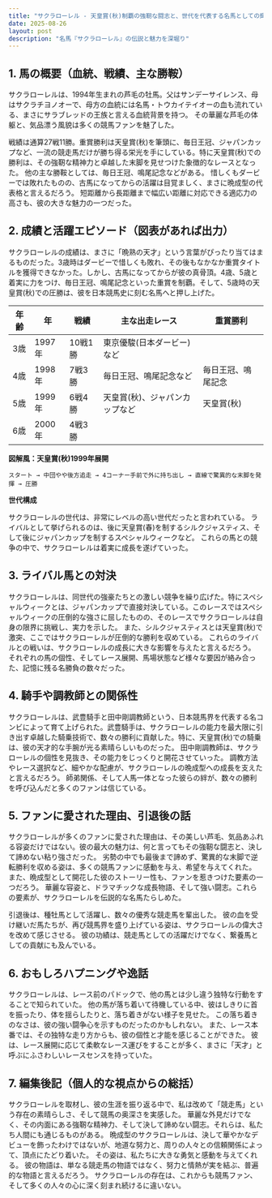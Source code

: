 ```yaml
---
title: "サクラローレル - 天皇賞(秋)制覇の強靭な闘志と、世代を代表する名馬としての輝き"
date: 2025-08-26
layout: post
description: "名馬『サクラローレル』の伝説と魅力を深堀り"
---
```


## 1. 馬の概要（血統、戦績、主な勝鞍）

サクラローレルは、1994年生まれの芦毛の牡馬。父はサンデーサイレンス、母はサクラチヨノオーで、母方の血統には名馬・トウカイテイオーの血も流れている、まさにサラブレッドの王族と言える血統背景を持つ。  その華麗な芦毛の体躯と、気品漂う風貌は多くの競馬ファンを魅了した。

戦績は通算27戦11勝。重賞勝利は天皇賞(秋)を筆頭に、毎日王冠、ジャパンカップなど、一流の競走馬だけが勝ち得る栄光を手にしている。特に天皇賞(秋)での勝利は、その強靭な精神力と卓越した末脚を見せつけた象徴的なレースとなった。  他の主な勝鞍としては、毎日王冠、鳴尾記念などがある。  惜しくもダービーでは敗れたものの、古馬になってからの活躍は目覚ましく、まさに晩成型の代表格と言えるだろう。  短距離から長距離まで幅広い距離に対応できる適応力の高さも、彼の大きな魅力の一つだった。


## 2. 成績と活躍エピソード（図表があれば出力）

サクラローレルの成績は、まさに「晩熟の天才」という言葉がぴったり当てはまるものだった。3歳時はダービーで惜しくも敗れ、その後もなかなか重賞タイトルを獲得できなかった。しかし、古馬になってからが彼の真骨頂。4歳、5歳と着実に力をつけ、毎日王冠、鳴尾記念といった重賞を制覇。そして、5歳時の天皇賞(秋)での圧勝は、彼を日本競馬史に刻む名馬へと押し上げた。

| 年齢 | 年 | 戦績 | 主な出走レース | 重賞勝利 |
|---|---|---|---|---|
| 3歳 | 1997年 | 10戦1勝 | 東京優駿(日本ダービー)など |  |
| 4歳 | 1998年 | 7戦3勝 | 毎日王冠、鳴尾記念など | 毎日王冠、鳴尾記念 |
| 5歳 | 1999年 | 6戦4勝 | 天皇賞(秋)、ジャパンカップなど | 天皇賞(秋) |
| 6歳 | 2000年 | 4戦3勝 |  |  |


**図解風：天皇賞(秋)1999年展開**

```
スタート → 中団やや後方追走 → 4コーナー手前で外に持ち出し → 直線で驚異的な末脚を発揮 → 圧勝
```

**世代構成**

サクラローレルの世代は、非常にレベルの高い世代だったと言われている。  ライバルとして挙げられるのは、後に天皇賞(春)を制するシルクジャスティス、そして後にジャパンカップを制するスペシャルウィークなど。  これらの馬との競争の中で、サクラローレルは着実に成長を遂げていった。


## 3. ライバル馬との対決

サクラローレルは、同世代の強豪たちとの激しい競争を繰り広げた。特にスペシャルウィークとは、ジャパンカップで直接対決している。このレースではスペシャルウィークの圧倒的な強さに屈したものの、そのレースでサクラローレルは自身の限界に挑戦し、実力を示した。  また、シルクジャスティスとは天皇賞(秋)で激突、ここではサクラローレルが圧倒的な勝利を収めている。  これらのライバルとの戦いは、サクラローレルの成長に大きな影響を与えたと言えるだろう。  それぞれの馬の個性、そしてレース展開、馬場状態など様々な要因が絡み合った、記憶に残る名勝負の数々だった。


## 4. 騎手や調教師との関係性

サクラローレルは、武豊騎手と田中剛調教師という、日本競馬界を代表する名コンビによって育て上げられた。武豊騎手は、サクラローレルの能力を最大限に引き出す卓越した騎乗技術で、数々の勝利に貢献した。特に、天皇賞(秋)での騎乗は、彼の天才的な手腕が光る素晴らしいものだった。  田中剛調教師は、サクラローレルの個性を見抜き、その能力をじっくりと開花させていった。  調教方法やレース選択など、細やかな配慮が、サクラローレルの晩成型への成長を支えたと言えるだろう。  師弟関係、そして人馬一体となった彼らの絆が、数々の勝利を呼び込んだと多くのファンは信じている。


## 5. ファンに愛された理由、引退後の話

サクラローレルが多くのファンに愛された理由は、その美しい芦毛、気品あふれる容姿だけではない。彼の最大の魅力は、何と言ってもその強靭な闘志と、決して諦めない粘り強さだった。  劣勢の中でも最後まで諦めず、驚異的な末脚で逆転勝利を収める姿は、多くの競馬ファンに感動を与え、希望を与えてくれた。  また、晩成型として開花した彼のストーリー性も、ファンを惹きつけた要素の一つだろう。  華麗な容姿と、ドラマチックな成長物語、そして強い闘志。これらの要素が、サクラローレルを伝説的な名馬たらしめた。

引退後は、種牡馬として活躍し、数々の優秀な競走馬を輩出した。  彼の血を受け継いだ馬たちが、再び競馬界を盛り上げている姿は、サクラローレルの偉大さを改めて感じさせる。  彼の功績は、競走馬としての活躍だけでなく、繋養馬としての貢献にも及んでいる。


## 6. おもしろハプニングや逸話

サクラローレルは、レース前のパドックで、他の馬とは少し違う独特な行動をすることで知られていた。  他の馬が落ち着いて待機している中、彼はしきりに首を振ったり、体を揺らしたりと、落ち着きがない様子を見せた。  この落ち着きのなさは、彼の強い闘争心を示すものだったのかもしれない。  また、レース本番では、その独特な走り方からも、彼の個性と才能を感じることができた。  彼は、レース展開に応じて柔軟なレース運びをすることが多く、まさに「天才」と呼ぶにふさわしいレースセンスを持っていた。


## 7. 編集後記（個人的な視点からの総括）

サクラローレルを取材し、彼の生涯を振り返る中で、私は改めて「競走馬」という存在の素晴らしさ、そして競馬の奥深さを実感した。  華麗な外見だけでなく、その内面にある強靭な精神力、そして決して諦めない闘志。それらは、私たち人間にも通じるものがある。  晩成型のサクラローレルは、決して華やかなデビューを飾ったわけではないが、地道な努力と、周りの人々との信頼関係によって、頂点にたどり着いた。  その姿は、私たちに大きな勇気と感動を与えてくれる。  彼の物語は、単なる競走馬の物語ではなく、努力と情熱が実を結ぶ、普遍的な物語と言えるだろう。  サクラローレルの存在は、これからも競馬ファン、そして多くの人々の心に深く刻まれ続けるに違いない。
